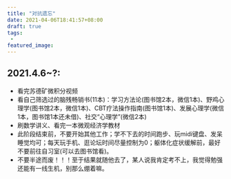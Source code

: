 ```yaml
---
title: "对抗遗忘"
date: 2021-04-06T18:41:57+08:00
draft: true
tags:
 - 
featured_image:
---
```

## 2021.4.6~?:
- 看完苏德矿微积分视频
- 看自己筛选过的脑残畅销书(11本)：学习方法论(图书馆2本，微信1本)、野鸡心理学(图书馆2本，微信1本)、CBT疗法操作指南(图书馆1本)、发展心理学(微信1本，图书馆1本还未借)、社交“心理学”(微信2本)
- 刷数学讲义、看完一本微观经济学教材
- 此阶段结束前，不要开始其他工作；学不下去的时间跑步、玩midi键盘、发呆睡觉均可；每天玩手机、逛论坛时间尽量控制为0；躯体化症状缓解前，最好不要前往自习室(可以去图书馆看)。
- 不要半途而废！！！至于结果就随他去了，某人说我肯定考不上，我觉得勉强还能有一线生机，别那么绷着嘛。